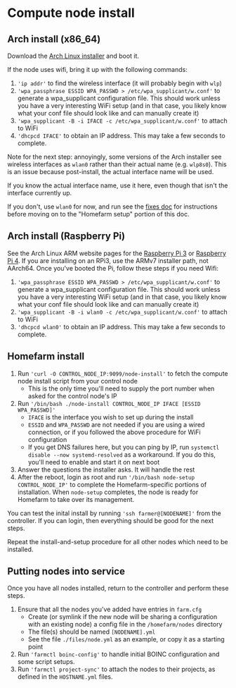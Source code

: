 # Compute node install

## Arch install (x86_64)

Download the [Arch Linux
installer](https://www.archlinux.org/download/) and boot it.

If the node uses wifi, bring it up with the following commands:

1. `'ip addr'` to find the wireless interface (it will probably
   begin with `wlp`)
1. `'wpa_passphrase ESSID WPA_PASSWD > /etc/wpa_supplicant/w.conf'` to
   generate a wpa_supplicant configuration file. This should work
   unless you have a very interesting WiFi setup (and in that case,
   you likely know what your conf file should look like and can
   manually create it)
1. `'wpa_supplicant -B -i IFACE -c /etc/wpa_supplicant/w.conf'` to
   attach to WiFi
1. `'dhcpcd IFACE'` to obtain an IP address. This may take a few
   seconds to complete.

Note for the next step: annoyingly, some versions of the Arch
installer see wireless interfaces as `wlan0` rather than their actual
name (e.g. `wlp8s0`). This is an issue because post-install, the
actual interface name will be used.

If you know the actual interface name, use it here, even though that
isn't the interface currently up.

If you don't, use `wlan0` for now, and run see the [fixes
doc](https://github.com/firepear/homefarm/blob/master/docs/fixes.md)
for instructions before moving on to the "Homefarm setup" portion of
this doc.

## Arch install (Raspberry Pi)

See the Arch Linux ARM website pages for the [Raspberry Pi
3](https://archlinuxarm.org/platforms/armv8/broadcom/raspberry-pi-3)
or [Raspberry Pi
4](https://archlinuxarm.org/platforms/armv8/broadcom/raspberry-pi-4). If
you are installing on an RPi3, use the ARMv7 installer path, not
AArch64. Once you've booted the Pi, follow these steps if you need
Wifi:

1. `'wpa_passphrase ESSID WPA_PASSWD > /etc/wpa_supplicant/w.conf'` to
   generate a wpa_supplicant configuration file. This should work
   unless you have a very interesting WiFi setup (and in that case,
   you likely know what your conf file should look like and can
   manually create it)
1. `'wpa_supplicant -B -i wlan0 -c /etc/wpa_supplicant/w.conf'` to
   attach to WiFi
1. `'dhcpcd wlan0'` to obtain an IP address. This may take a few
   seconds to complete.


## Homefarm install

1. Run `'curl -O CONTROL_NODE_IP:9099/node-install'` to fetch the
   compute node install script from your control node
   * This is the only time you'll need to supply the port number when
     asked for the control node's IP
1. Run `'/bin/bash ./node-install CONTROL_NODE_IP IFACE [ESSID WPA_PASSWD]'`
   * `IFACE` is the interface you wish to set up during the install
   * `ESSID` and `WPA_PASSWD` are not needed if you are using a wired
     connection, or if you followed the above procedure for WiFi
     configuration
   * If you get DNS failures here, but you can ping by IP, run
     `systemctl disable --now systemd-resolved` as a workaround. If
     you do this, you'll need to enable and start it on next boot
1. Answer the questions the installer asks. It will handle the rest
1. After the reboot, login as root and run `'/bin/bash node-setup
   CONTROL_NODE_IP'` to complete the Homefarm-specific portions of
   installation. When `node-setup` completes, the node is ready for
   Homefarm to take over its management.

You can test the inital install by running `'ssh farmer@[NODENAME]'`
from the controller. If you can login, then everything should be good
for the next steps.

Repeat the install-and-setup procedure for all other nodes which need
to be installed.

## Putting nodes into service

Once you have all nodes installed, return to the controller and
perform these steps.

1. Ensure that all the nodes you've added have entries in `farm.cfg`
   * Create (or symlink if the new node will be sharing a
     configuration with an existing node) a config file in the
     `/homefarm/nodes` directory
   * The file(s) should be named `[NODENAME].yml`
   * See the file `./files/node.yml` as an example, or copy it as a
     starting point
1. Run `'farmctl boinc-config'` to handle initial BOINC configuration and
   some script setups.
1. Run `'farmctl project-sync'` to attach the nodes to their projects,
   as defined in the `HOSTNAME.yml` files.

